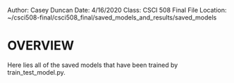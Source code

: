 Author: Casey Duncan
Date: 4/16/2020
Class: CSCI 508 Final
File Location: ~/csci508-final/csci508_final/saved_models_and_results/saved_models

# OVERVIEW
Here lies all of the saved models that have been trained by train_test_model.py.

